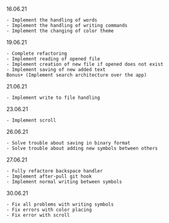 16.06.21

```
- Implement the handling of words
- Implement the handling of writing commands
- Implement the changing of color theme
```

19.06.21

```
- Complete refactoring
- Implement reading of opened file
- Implement creation of new file if opened does not exist
- Implement saving of new added text
Bonus+ (Implement search architecture over the app)
```

21.06.21

```
- Implement write to file handling
```

23.06.21

```
- Implement scroll 
```

26.06.21

```
- Solve trouble about saving in binary format
- Solve trouble about adding new symbols between others
```

27.06.21

```
- Fully refactore backspace handler
- Implement after-pull git hook
- Implement normal writing between symbols
```
30.06.21

```
- Fix all problems with writing symbols
- Fix errors with color placing
- Fix error with scroll
```

